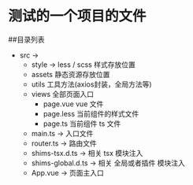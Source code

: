 # 测试的一个项目的文件
##目录列表
* src ->
    * style -> less / scss 样式存放位置 
    * assets 静态资源存放位置
    * utils 工具方法(axios封装，全局方法等)
    * views 全部页面入口
        * page.vue vue 文件
        * page.less 当前组件的样式文件 
        * page.ts 当前组件 ts 文件
    * main.ts -> 入口文件    
    * router.ts -> 路由文件    
    * shims-tsx.d.ts -> 相关 tsx 模块注入    
    * shims-global.d.ts -> 相关 全局或者插件 模块注入    
    * App.vue -> 页面主入口    
 

